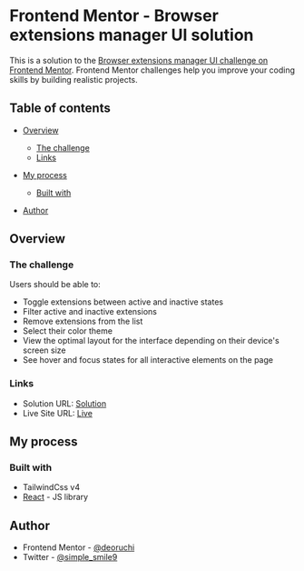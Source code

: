 # Frontend Mentor - Browser extensions manager UI solution

This is a solution to the [Browser extensions manager UI challenge on Frontend Mentor](https://www.frontendmentor.io/challenges/browser-extension-manager-ui-yNZnOfsMAp). Frontend Mentor challenges help you improve your coding skills by building realistic projects.

## Table of contents

- [Overview](#overview)
  - [The challenge](#the-challenge)
  - [Links](#links)
- [My process](#my-process)

  - [Built with](#built-with)

- [Author](#author)

## Overview

### The challenge

Users should be able to:

- Toggle extensions between active and inactive states
- Filter active and inactive extensions
- Remove extensions from the list
- Select their color theme
- View the optimal layout for the interface depending on their device's screen size
- See hover and focus states for all interactive elements on the page

### Links

- Solution URL: [Solution](https://github.com/deoruchi/extension-manager.git)
- Live Site URL: [Live](https://your-live-site-url.com)

## My process

### Built with

- TailwindCss v4
- [React](https://reactjs.org/) - JS library

## Author

- Frontend Mentor - [@deoruchi](https://www.frontendmentor.io/profile/deoruchi)
- Twitter - [@simple_smile9](https://www.twitter.com/simple_smile9)
